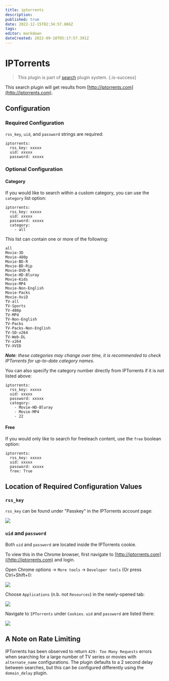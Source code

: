 ```yaml
---
title: iptorrents
description: 
published: true
date: 2022-12-15T02:34:57.866Z
tags: 
editor: markdown
dateCreated: 2022-09-18T05:17:57.391Z
---
```


# IPTorrents
> This plugin is part of [search](/Plugins/Searches) plugin system.
{.is-success}

This search plugin will get results from [http://iptorrents.com](http://iptorrents.com).

## Configuration

### Required Configuration
`rss_key`, `uid`, and `password` strings are required:
```
iptorrents: 
  rss_key: xxxxx
  uid: xxxxx
  password: xxxxx
```

### Optional Configuration

#### Category

If you would like to search within a custom category, you can use the `category` list option:
```
iptorrents: 
  rss_key: xxxxx
  uid: xxxxx
  password: xxxxx
  category:
    - all
```

 This list can contain one or more of the following:
 ```
 all
 Movie-3D
 Movie-480p
 Movie-BD-R
 Movie-BD-Rip
 Movie-DVD-R
 Movie-HD-Bluray
 Movie-Kids
 Movie-MP4
 Movie-Non-English
 Movie-Packs
 Movie-XviD
 TV-all
 TV-Sports
 TV-480p
 TV-MP4
 TV-Non-English
 TV-Packs
 TV-Packs-Non-English
 TV-SD-x264
 TV-Web-DL
 TV-x264
 TV-XVID
 ```
 
***Note**: these categories may change over time, it is recommended to check IPTorrents for up-to-date category names.*

You can also specify the category number directly from IPTorrents if it is not listed above:
```
iptorrents: 
  rss_key: xxxxx
  uid: xxxxx
  password: xxxxx
  category: 
    - Movie-HD-Bluray
    - Movie-MP4
    - 22
```

#### Free

If you would only like to search for freeleach content, use the `free` boolean option:

```
iptorrents: 
  rss_key: xxxxx
  uid: xxxxx
  password: xxxxx
  free: True
```

## Location of Required Configuration Values

### `rss_key`

`rss_key` can be found under "Passkey" in the IPTorrents account page:

<img src="http://i.imgur.com/XinVDly.jpg">

### `uid` and `password`

Both `uid` and `password` are located inside the IPTorrents cookie.

To view this in the Chrome browser, first navigate to [http://iptorrents.com](/http://iptorrents.com) and login.

Open Chrome options -> `More tools` -> `Developer tools` (Or press Ctrl+Shift+I):

<img src="http://i.imgur.com/qzlrjA9.jpg">  

Choose `Applications` (n.b. not `Resources`) in the newly-opened tab:

<img src="http://i.imgur.com/jNFu4Cq.jpg">  

Navigate to `IPTorrents` under `Cookies`. `uid` and `password` are listed there:

<img src="http://i.imgur.com/45WW0Ok.jpg">

## A Note on Rate Limiting
IPTorrents has been observed to return `429: Too Many Requests` errors when searching for a large number of TV series or movies with `alternate_name` configurations. The plugin defaults to a 2 second delay between searches, but this can be configured differently using the `domain_delay` plugin.